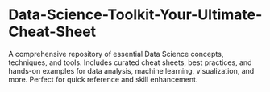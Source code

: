 # Data-Science-Toolkit-Your-Ultimate-Cheat-Sheet
A comprehensive repository of essential Data Science concepts, techniques, and tools. Includes curated cheat sheets, best practices, and hands-on examples for data analysis, machine learning, visualization, and more. Perfect for quick reference and skill enhancement.
